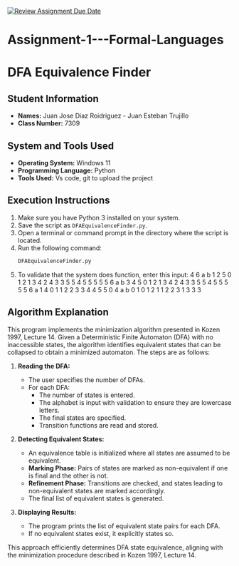 [![Review Assignment Due Date](https://classroom.github.com/assets/deadline-readme-button-22041afd0340ce965d47ae6ef1cefeee28c7c493a6346c4f15d667ab976d596c.svg)](https://classroom.github.com/a/95BWY5mA)
# Assignment-1---Formal-Languages

# DFA Equivalence Finder

## Student Information
- **Names:** Juan Jose Diaz Roidriguez - Juan Esteban Trujillo
- **Class Number:** 7309

## System and Tools Used
- **Operating System:** Windows 11
- **Programming Language:** Python 
- **Tools Used:** Vs code, git to upload the project

## Execution Instructions
1. Make sure you have Python 3 installed on your system.
2. Save the script as `DFAEquivalenceFinder.py`.
3. Open a terminal or command prompt in the directory where the script is located.
4. Run the following command:
   ```sh
   DFAEquivalenceFinder.py
   ```
5. To validate that the system does function, enter this input:
4
6
a b
1 2 5
0 1 2
1 3 4
2 4 3
3 5 5
4 5 5
5 5 5
6
a b
3 4 5
0 1 2
1 3 4
2 4 3
3 5 5
4 5 5
5 5 5
6
a
1 4
0 1
1 2
2 3
3 4
4 5
5 0
4
a b
0 1
0 1 2
1 1 2
2 3 1
3 3 3

## Algorithm Explanation
This program implements the minimization algorithm presented in Kozen 1997, Lecture 14. Given a Deterministic Finite Automaton (DFA) with no inaccessible states, the algorithm identifies equivalent states that can be collapsed to obtain a minimized automaton. The steps are as follows:

1. **Reading the DFA:**
   - The user specifies the number of DFAs.
   - For each DFA:
     - The number of states is entered.
     - The alphabet is input with validation to ensure they are lowercase letters.
     - The final states are specified.
     - Transition functions are read and stored.

2. **Detecting Equivalent States:**
   - An equivalence table is initialized where all states are assumed to be equivalent.
   - **Marking Phase:** Pairs of states are marked as non-equivalent if one is final and the other is not.
   - **Refinement Phase:** Transitions are checked, and states leading to non-equivalent states are marked accordingly.
   - The final list of equivalent states is generated.

3. **Displaying Results:**
   - The program prints the list of equivalent state pairs for each DFA.
   - If no equivalent states exist, it explicitly states so.

This approach efficiently determines DFA state equivalence, aligning with the minimization procedure described in Kozen 1997, Lecture 14.
